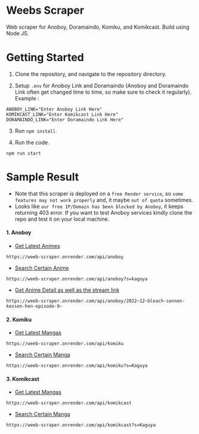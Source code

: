 # Weebs Scraper

Web scraper for Anoboy, Doramaindo, Komiku, and Komikcast. Build using Node JS.

# Getting Started

1. Clone the repository, and navigate to the repository directory.

2. Setup `.env` for Anoboy Link and Doramaindo (Anoboy and Doramaindo Link often get changed time to time, so make sure to check it regularly). Example :

```
ANOBOY_LINK="Enter Anoboy Link Here"
KOMIKCAST_LINK="Enter Komikcast Link Here"
DORAMAINDO_LINK="Enter Doramaindo Link Here"
```

3. Run `npm install`.

4. Run the code.

```
npm run start
```

# Sample Result

- Note that this scraper is deployed on a `free Render service`, so `some features may not work properly` and, it maybe `out of quota` sometimes.
- Looks like `our free IP/Domain has been blocked by Anoboy`, it keeps returning 403 error. If you want to test Anoboy services kindly clone the repo and test it on your local machine.

#### 1. Anoboy

- [Get Latest Animes](https://weeb-scraper.onrender.com/api/anoboy)

```
https://weeb-scraper.onrender.com/api/anoboy
```

- [Search Certain Anime](https://weeb-scraper.onrender.com/api/anoboy?s=kaguya)

```
https://weeb-scraper.onrender.com/api/anoboy?s=kaguya
```

- [Get Anime Detail as well as the stream link](https://weeb-scraper.onrender.com/api/anoboy/2022~12~bleach-sennen-kessen-hen-episode-9~)

```
https://weeb-scraper.onrender.com/api/anoboy/2022~12~bleach-sennen-kessen-hen-episode-9~
```

#### 2. Komiku

- [Get Latest Mangas](https://weeb-scraper.onrender.com/api/komiku)

```
https://weeb-scraper.onrender.com/api/komiku
```

- [Search Certain Manga](https://weeb-scraper.onrender.com/api/komiku?s=Kaguya)

```
https://weeb-scraper.onrender.com/api/komiku?s=Kaguya
```

#### 3. Komikcast

- [Get Latest Mangas](https://weeb-scraper.onrender.com/api/komikcast)

```
https://weeb-scraper.onrender.com/api/komikcast
```

- [Search Certain Manga](https://weeb-scraper.onrender.com/api/komikcast?s=Kaguya)

```
https://weeb-scraper.onrender.com/api/komikcast?s=Kaguya
```
